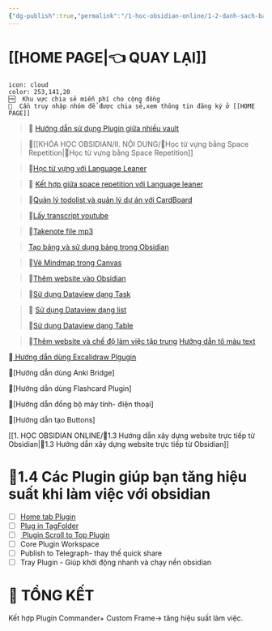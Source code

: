 ```yaml
---
{"dg-publish":true,"permalink":"/1-hoc-obsidian-online/1-2-danh-sach-bai-hoc-obsidian-nang-cao/","dgPassFrontmatter":true,"noteIcon":"1","created":"","updated":""}
---
```




# [[HOME PAGE\|👈 QUAY LẠI]]

```ad-info
icon: cloud
color: 253,141,20
🆓  Khu vực chia sẻ miễn phí cho cộng đồng
💎  Cần truy nhập nhóm để được chia sẻ,xem thông tin đăng ký ở [[HOME PAGE]]
```

> 💎 [Hướng dẫn sử dụng Plugin giữa nhiều vault](https://www.facebook.com/groups/219067851029823/posts/223744593895482/)

>💎[[KHÓA HỌC OBSIDIAN/II. NỘI DUNG/🌟Học từ vựng bằng Space Repetition\|🌟Học từ vựng bằng Space Repetition]]

> 💎[Học từ vựng với Language Leaner](https://www.facebook.com/groups/219067851029823/posts/234529566150318/)
 
>💎 [Kết hợp giữa space repetition với Language leaner](https://www.facebook.com/groups/219067851029823/posts/234529566150318/)

> 💎[Quản lý todolist và quản lý dự án với CardBoard](https://www.facebook.com/groups/219067851029823/posts/233222509614357/)

>  💎[Lấy transcript youtube](https://www.facebook.com/groups/219067851029823/posts/232158386387436/)

> 💎[Takenote file mp3](https://www.facebook.com/groups/219067851029823/posts/233408126262462/)

> [Tạo bảng và sử dụng bảng trong Obsidian](https://www.facebook.com/groups/219067851029823/posts/231771149759493/)

> 💎[Vẽ Mindmap trong Canvas](https://www.facebook.com/groups/219067851029823/posts/235964019340206/)

> 💎[Thêm website vào Obsidian]()

> 💎[Sử dụng Dataview dạng Task](https://www.facebook.com/groups/219067851029823/posts/238619882407953/)

>💎 [Sử dụng Dataview dạng list]()
>
>💎[Sử dụng Dataview dạng Table]()

>💎[Thêm website và chế độ làm việc tập trung](https://www.facebook.com/groups/219067851029823/posts/236522149284393)
>[Hướng dẫn tô màu text](https://www.facebook.com/groups/219067851029823/posts/227707163499225/)

💎[ Hướng dẫn dùng Excalidraw Plgugin](https://www.facebook.com/groups/219067851029823/posts/246889781580963/)

💎[Hướng dẫn dùng Anki Bridge]

💎[Hướng dẫn dùng Flashcard Plugin]

💎[Hướng dẫn đồng bộ máy tính- điện thoại] 

💎[Hướng dẫn tạo Buttons] 

[[1. HỌC OBSIDIAN ONLINE/🌟1.3 Hướng dẫn xây dựng website trực tiếp từ Obsidian\|🌟1.3 Hướng dẫn xây dựng website trực tiếp từ Obsidian]]

# 🌟1.4 Các Plugin giúp bạn tăng hiệu suất khi làm việc với obsidian

- [ ] [Home tab Plugin](https://www.facebook.com/groups/219067851029823/posts/246574121612529/)
- [ ] [Plug in TagFolder](https://www.facebook.com/groups/219067851029823/posts/246574121612529/)
- [ ] [ Plugin Scroll to Top Plugin](https://www.facebook.com/groups/594306492570157/posts/690826986251440/)
- [ ] Core Plugin Workspace
- [ ] Publish to Telegraph- thay thế quick share
- [ ] Tray Plugin - Giúp khởi động nhanh và chạy nền obsidian

#  🌟  TỔNG KẾT

Kết hợp Plugin Commander+ Custom Frame-> tăng hiệu suất làm việc.


